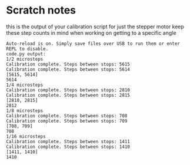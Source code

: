 # Scratch notes

this is the output of your calibration script for just the stepper motor
keep these step counts in mind when working on getting to a specific angle

```tty
Auto-reload is on. Simply save files over USB to run them or enter REPL to disable.
code.py output:
1/2 microsteps
Calibration complete. Steps between stops: 5615
Calibration complete. Steps between stops: 5614
[5615, 5614]
5614
1/4 microsteps
Calibration complete. Steps between stops: 2810
Calibration complete. Steps between stops: 2815
[2810, 2815]
2812
1/8 microsteps
Calibration complete. Steps between stops: 708
Calibration complete. Steps between stops: 709
[708, 709]
708
1/16 microsteps
Calibration complete. Steps between stops: 1411
Calibration complete. Steps between stops: 1410
[1411, 1410]
1410
```
